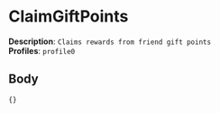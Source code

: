 # ClaimGiftPoints

**Description**: `Claims rewards from friend gift points` \
**Profiles**: `profile0`

## Body

```js
{}
```
